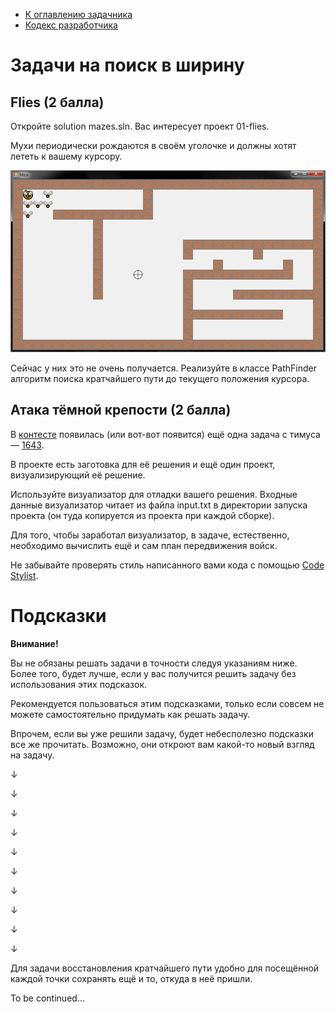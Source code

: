 * [К оглавлению задачника](https://github.com/urfu-code/cs101-main)
* [Кодекс разработчика](https://docs.google.com/document/d/1w8C1VyDPh9_1DaGD6oDJWmHw8V6cWrr469CgMiLGmdE/edit#)

# Задачи на поиск в ширину

## Flies (2 балла)

Откройте solution mazes.sln. Вас интересует проект 01-flies.

Мухи периодически рождаются в своём уголочке и должны хотят лететь к вашему курсору.

![flies.png](01-flies/flies.png)

Сейчас у них это не очень получается. Реализуйте в классе PathFinder алгоритм поиска кратчайшего пути до текущего положения курсора.

## Атака тёмной крепости (2 балла)

В [контесте](http://acm.timus.ru/auth.aspx?source=monitor.aspx%3fid=204) появилась (или вот-вот появится) ещё одна задача с тимуса — [1643](http://acm.timus.ru/problem.aspx?space=1&num=1643).

В проекте есть заготовка для её решения и ещё один проект, визуализирующий её решение.

Используйте визуализатор для отладки вашего решения. 
Входные данные визуализатор читает из файла input.txt в директории запуска проекта (он туда копируется из проекта при каждой сборке).

Для того, чтобы заработал визуализатор, в задаче, естественно, необходимо вычислить ещё и сам план передвижения войск.

Не забывайте проверять стиль написанного вами кода с помощью [Code Stylist](https://labs.skbkontur.ru/cleancode).


# Подсказки

**Внимание!** 

Вы не обязаны решать задачи в точности следуя указаниям ниже.
Более того, будет лучше, если у вас получится решить задачу без использования этих подсказок.

Рекомендуется пользоваться этим подсказками, только если совсем не можете самостоятельно придумать как решать задачу.

Впрочем, если вы уже решили задачу, будет небесполезно подсказки все же прочитать.
Возможно, они откроют вам какой-то новый взгляд на задачу.

↓

↓

↓

↓

↓

↓

↓

↓

↓

↓

Для задачи восстановления кратчайшего пути удобно для посещённой каждой точки сохранять ещё и то, откуда в неё пришли.

To be continued...
